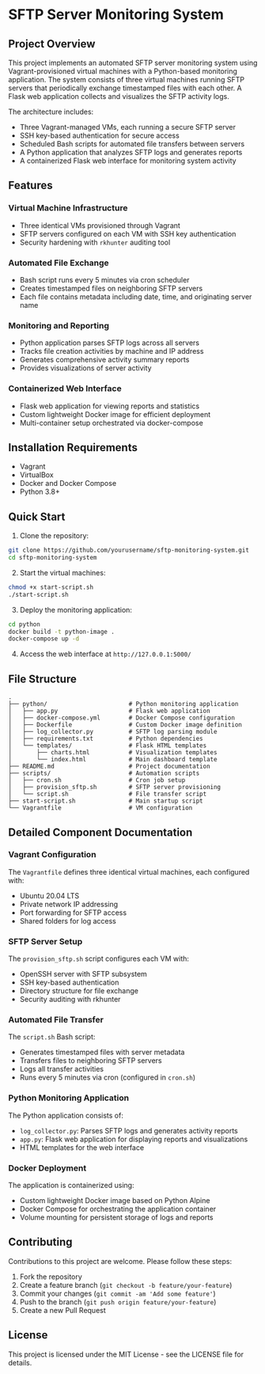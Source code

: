 # SFTP Server Monitoring System

## Project Overview

This project implements an automated SFTP server monitoring system using Vagrant-provisioned virtual machines with a Python-based monitoring application. The system consists of three virtual machines running SFTP servers that periodically exchange timestamped files with each other. A Flask web application collects and visualizes the SFTP activity logs.

The architecture includes:
- Three Vagrant-managed VMs, each running a secure SFTP server
- SSH key-based authentication for secure access
- Scheduled Bash scripts for automated file transfers between servers
- A Python application that analyzes SFTP logs and generates reports
- A containerized Flask web interface for monitoring system activity

## Features

### Virtual Machine Infrastructure
- Three identical VMs provisioned through Vagrant
- SFTP servers configured on each VM with SSH key authentication
- Security hardening with `rkhunter` auditing tool

### Automated File Exchange
- Bash script runs every 5 minutes via cron scheduler
- Creates timestamped files on neighboring SFTP servers
- Each file contains metadata including date, time, and originating server name

### Monitoring and Reporting
- Python application parses SFTP logs across all servers
- Tracks file creation activities by machine and IP address
- Generates comprehensive activity summary reports
- Provides visualizations of server activity

### Containerized Web Interface
- Flask web application for viewing reports and statistics
- Custom lightweight Docker image for efficient deployment
- Multi-container setup orchestrated via docker-compose

## Installation Requirements

- Vagrant
- VirtualBox
- Docker and Docker Compose
- Python 3.8+

## Quick Start

1. Clone the repository:
```bash
git clone https://github.com/yourusername/sftp-monitoring-system.git
cd sftp-monitoring-system
```

2. Start the virtual machines:
```bash
chmod +x start-script.sh
./start-script.sh
```

3. Deploy the monitoring application:
```bash
cd python
docker build -t python-image .
docker-compose up -d
```

4. Access the web interface at `http://127.0.0.1:5000/`

## File Structure

```
.
├── python/                       # Python monitoring application
│   ├── app.py                    # Flask web application
│   ├── docker-compose.yml        # Docker Compose configuration
│   ├── Dockerfile                # Custom Docker image definition
│   ├── log_collector.py          # SFTP log parsing module
│   ├── requirements.txt          # Python dependencies
│   └── templates/                # Flask HTML templates
│       ├── charts.html           # Visualization templates
│       └── index.html            # Main dashboard template
├── README.md                     # Project documentation
├── scripts/                      # Automation scripts
│   ├── cron.sh                   # Cron job setup
│   ├── provision_sftp.sh         # SFTP server provisioning
│   └── script.sh                 # File transfer script
├── start-script.sh               # Main startup script
└── Vagrantfile                   # VM configuration
```

## Detailed Component Documentation

### Vagrant Configuration

The `Vagrantfile` defines three identical virtual machines, each configured with:
- Ubuntu 20.04 LTS
- Private network IP addressing
- Port forwarding for SFTP access
- Shared folders for log access

### SFTP Server Setup

The `provision_sftp.sh` script configures each VM with:
- OpenSSH server with SFTP subsystem
- SSH key-based authentication
- Directory structure for file exchange
- Security auditing with rkhunter

### Automated File Transfer

The `script.sh` Bash script:
- Generates timestamped files with server metadata
- Transfers files to neighboring SFTP servers
- Logs all transfer activities
- Runs every 5 minutes via cron (configured in `cron.sh`)

### Python Monitoring Application

The Python application consists of:
- `log_collector.py`: Parses SFTP logs and generates activity reports
- `app.py`: Flask web application for displaying reports and visualizations
- HTML templates for the web interface

### Docker Deployment

The application is containerized using:
- Custom lightweight Docker image based on Python Alpine
- Docker Compose for orchestrating the application container
- Volume mounting for persistent storage of logs and reports

## Contributing

Contributions to this project are welcome. Please follow these steps:

1. Fork the repository
2. Create a feature branch (`git checkout -b feature/your-feature`)
3. Commit your changes (`git commit -am 'Add some feature'`)
4. Push to the branch (`git push origin feature/your-feature`)
5. Create a new Pull Request

## License

This project is licensed under the MIT License - see the LICENSE file for details.
